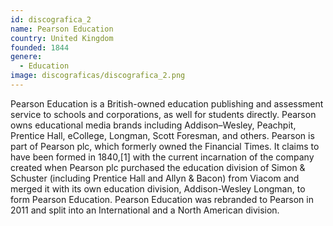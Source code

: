 ```yaml
---
id: discografica_2
name: Pearson Education
country: United Kingdom
founded: 1844
genere: 
  - Education
image: discograficas/discografica_2.png
---
```


Pearson Education is a British-owned education publishing and assessment service to schools and corporations, as well for students directly. Pearson owns educational media brands including Addison–Wesley, Peachpit, Prentice Hall, eCollege, Longman, Scott Foresman, and others. Pearson is part of Pearson plc, which formerly owned the Financial Times. It claims to have been formed in 1840,[1] with the current incarnation of the company created when Pearson plc purchased the education division of Simon & Schuster (including Prentice Hall and Allyn & Bacon) from Viacom and merged it with its own education division, Addison-Wesley Longman, to form Pearson Education. Pearson Education was rebranded to Pearson in 2011 and split into an International and a North American division.